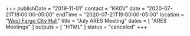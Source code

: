 +++
publishDate = "2019-11-01"
contact = "KK0V"
date = "2020-07-21T18:00:00-05:00"
endTime = "2020-07-21T19:00:00-05:00"
location = "[West Fargo City Hall](/places/west-fargo-city-hall/)"
title = "July ARES Meeting"
dates = [ "ARES Meetings" ]
outputs = [ "HTML" ]
status = "canceled"
+++
